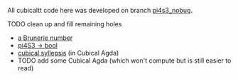 All cubicaltt code here was developed on branch
[pi4s3_nobug](https://github.com/mortberg/cubicaltt/tree/pi4s3_nobug).

TODO clean up and fill remaining holes
- [a Brunerie number](./brunerie_james.ctt)
- [pi4S3 -> bool](./pi4s3_to_bool.ctt)
- [cubical syllepsis](./Syllepsis.agda) (in Cubical Agda)
- TODO add some Cubical Agda (which won't compute but is still easier to read)
